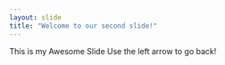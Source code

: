 ```yaml
---
layout: slide
title: "Welcome to our second slide!"
---
```

This is my Awesome Slide
Use the left arrow to go back!
